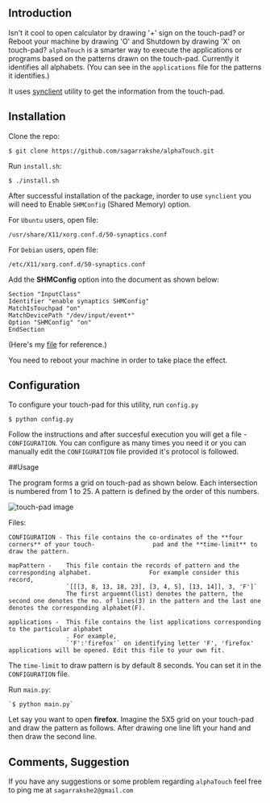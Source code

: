 
## Introduction

Isn't it cool to open calculator by drawing '+' sign on the touch-pad? or Reboot your machine by drawing 'O' and Shutdown by drawing 'X' on touch-pad? `alphaTouch` is a smarter way to execute the applications or programs based on the patterns drawn on the touch-pad. Currently it identifies all alphabets. (You can see in the `applications` file for the patterns it identifies.)


It uses [synclient](https://wiki.archlinux.org/index.php/Touchpad_Synaptics#Synclient) utility to get the information from the touch-pad.

## Installation

Clone the repo:
    
    $ git clone https://github.com/sagarrakshe/alphaTouch.git

Run `install.sh`:
    
    $ ./install.sh

After successful installation of the package, inorder to use `synclient` you will need to Enable `SHMConfig` (Shared Memory) option. 

For `Ubuntu` users, open file:
   
    /usr/share/X11/xorg.conf.d/50-synaptics.conf

For `Debian` users, open file:
   
    /etc/X11/xorg.conf.d/50-synaptics.conf

Add the **SHMConfig** option into the document as shown below:


    Section "InputClass"
    Identifier "enable synaptics SHMConfig"
    MatchIsTouchpad "on"
    MatchDevicePath "/dev/input/event*"
    Option "SHMConfig" "on"
    EndSection

(Here's my  [file](http://paste.ubuntu.com/5747634/) for reference.)

You need to reboot your machine in order to take place the effect. 

## Configuration

To configure your touch-pad for this utility, run `config.py`

    $ python config.py

Follow the instructions and after succesful execution you will get a file - `CONFIGURATION`.
You can configure as many times you need it or you can manually edit the `CONFIGURATION` file provided it's protocol is followed.

##Usage

The program forms a grid on touch-pad as shown below. 
Each intersection is numbered from 1 to 25. A pattern is defined by the order of this numbers.

![touch-pad image](https://raw.github.com/sagarrakshe/alphaTouch/_assets/touch-pad.png)

Files:

    CONFIGURATION - This file contains the co-ordinates of the **four corners** of your touch-                pad and the **time-limit** to draw the pattern. 

    mapPattern -    This file contain the records of pattern and the corresponding alphabet.                For example consider this record,
                    `[[[3, 8, 13, 18, 23], [3, 4, 5], [13, 14]], 3, 'F']`
                    The first arguemnt(list) denotes the pattern, the second one denotes the no. of lines(3) in the pattern and the last one denotes the corresponding alphabet(F).

    applications -  This file contains the list applications corresponding to the particular alphabet
                    . For example,
                    `'F':'firefox'` on identifying letter 'F', 'firefox' applications will be opened. Edit this file to your own fit. 

The `time-limit` to draw pattern is by default 8 seconds. You can set it in the `CONFIGURATION` file.

Run `main.py`:

    `$ python main.py`

Let say you want to open **firefox**. Imagine the 5X5 grid on your touch-pad and draw the pattern as follows. After drawing one line lift your hand and then draw the second line. 


## Comments, Suggestion

If you have any suggestions or some problem regarding `alphaTouch` feel free to ping me at `sagarrakshe2@gmail.com`